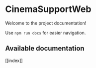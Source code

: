 # CinemaSupportWeb

Welcome to the project documentation!

Use `npm run docs` for easier navigation.

## Available documentation

[[index]]
